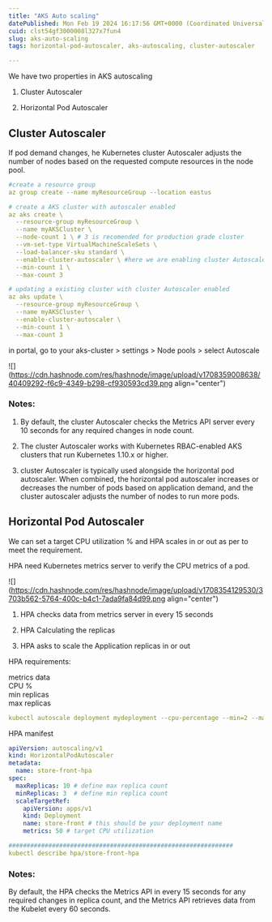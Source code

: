 ```yaml
---
title: "AKS Auto scaling"
datePublished: Mon Feb 19 2024 16:17:56 GMT+0000 (Coordinated Universal Time)
cuid: clst54gf3000008l327x7fun4
slug: aks-auto-scaling
tags: horizontal-pod-autoscaler, aks-autoscaling, cluster-autoscaler

---
```


We have two properties in AKS autoscaling

1. Cluster Autoscaler
    
2. Horizontal Pod Autoscaler
    

## Cluster Autoscaler

If pod demand changes, he Kubernetes cluster Autoscaler adjusts the number of nodes based on the requested compute resources in the node pool.

```yaml
#create a resource group
az group create --name myResourceGroup --location eastus

# create a AKS cluster with autoscaler enabled
az aks create \
  --resource-group myResourceGroup \
  --name myAKSCluster \
  --node-count 1 \ # 3 is recomended for production grade cluster
  --vm-set-type VirtualMachineScaleSets \
  --load-balancer-sku standard \
  --enable-cluster-autoscaler \ #here we are enabling cluster Autoscaler
  --min-count 1 \
  --max-count 3

# updating a existing cluster with cluster Autoscaler enabled
az aks update \
  --resource-group myResourceGroup \
  --name myAKSCluster \
  --enable-cluster-autoscaler \
  --min-count 1 \
  --max-count 3
```

in portal, go to your aks-cluster &gt; settings &gt; Node pools &gt; select Autoscale

![](https://cdn.hashnode.com/res/hashnode/image/upload/v1708359008638/40409292-f6c9-4349-b298-cf930593cd39.png align="center")

### Notes:

1. By default, the cluster Autoscaler checks the Metrics API server every 10 seconds for any required changes in node count.
    
2. The cluster Autoscaler works with Kubernetes RBAC-enabled AKS clusters that run Kubernetes 1.10.x or higher.
    
3. cluster Autoscaler is typically used alongside the horizontal pod autoscaler. When combined, the horizontal pod autoscaler increases or decreases the number of pods based on application demand, and the cluster autoscaler adjusts the number of nodes to run more pods.
    

## Horizontal Pod Autoscaler

We can set a target CPU utilization % and HPA scales in or out as per to meet the requirement.

HPA need Kubernetes metrics server to verify the CPU metrics of a pod.

![](https://cdn.hashnode.com/res/hashnode/image/upload/v1708354129530/3703b562-5764-400c-b4c1-7ada9fa84d99.png align="center")

1) HPA checks data from metrics server in every 15 seconds

2) HPA Calculating the replicas

3) HPA asks to scale the Application replicas in or out

HPA requirements:

metrics data  
CPU %  
min replicas  
max replicas

```yaml
kubectl autoscale deployment mydeployment --cpu-percentage --min=2 --max=10
```

HPA manifest

```yaml
apiVersion: autoscaling/v1
kind: HorizontalPodAutoscaler
metadata:
  name: store-front-hpa
spec:
  maxReplicas: 10 # define max replica count
  minReplicas: 3  # define min replica count
  scaleTargetRef:
    apiVersion: apps/v1
    kind: Deployment
    name: store-front # this should be your deployment name
    metrics: 50 # target CPU utilization

##############################################################
kubectl describe hpa/store-front-hpa
```

### Notes:

By default, the HPA checks the Metrics API in every 15 seconds for any required changes in replica count, and the Metrics API retrieves data from the Kubelet every 60 seconds.